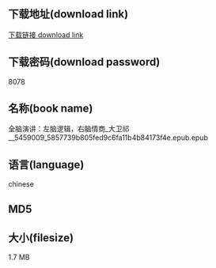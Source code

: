 ## 下载地址(download link)
[下载链接 download link](https://tutu365.netlify.app/?s=%E5%85%A8%E8%84%91%E6%BC%94%E8%AE%B2%EF%BC%9A%E5%B7%A6%E8%84%91%E9%80%BB%E8%BE%91%EF%BC%8C%E5%8F%B3%E8%84%91%E6%83%85%E5%95%86_%E5%A4%A7%E5%8D%AB%E7%A5%81__5459009_5857739b805fed9c6fa11b4b84173f4e.epub)

## 下载密码(download password)
8078

## 名称(book name)
全脑演讲：左脑逻辑，右脑情商_大卫祁__5459009_5857739b805fed9c6fa11b4b84173f4e.epub.epub

## 语言(language)
chinese

## MD5


## 大小(filesize)
1.7 MB
